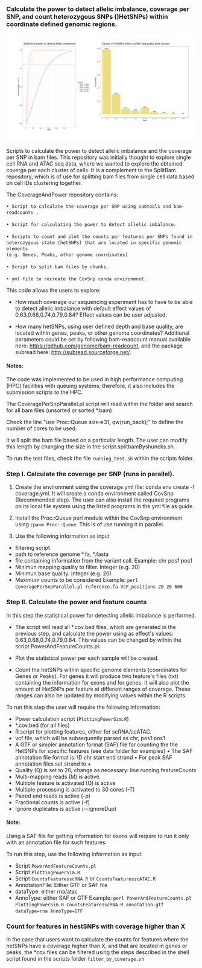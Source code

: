 
### Calculate the power to detect allelic imbalance,  coverage per SNP, and count heterozygous SNPs ()HetSNPs) within coordinate defined genomic regions. 

![](images/PowerAndFeatureCounts_peaks_hetSNPs.png)


Scripts to calculate the power to detect allelic imbalance and the coverage per SNP in bam files. This repository was initially thought to explore single cell RNA and ATAC seq data, where we wanted to explore the obtained coverge per each cluster of cells. It is a complement to the SplitBam repository, which is of use for splitting bam files from single cell data based on cell IDs clustering together.

The CoverageAndPower repository contains:

    • Script to calculate the coverage per SNP using samtools and bam-readcounts .

    • Script for calculating the power to detect allelic imbalance.

    • Scripts to count and plot the counts per features per SNPs found in
    heterozygous state (hetSNPs) that are located in specific genomic elements
    (e.g. Genes, Peaks, other genome coordinates)

    • Script to split bam files by chunks.

    • yml file to recreate the CovSnp conda environmnet.


This code allows the users to explore:
- How much coverage our sequencing experiment has to have to be able to detect allelic imbalance with
default effect values of 0.63,0.68,0.74,0.79,0.84? Effect values can be user adjusted.

- How many hetSNPs, using user defined depth and base quality, are located within genes, peaks, or other genome coordinates?
Additional parameters could be set by following bam-readcount manual available here: https://github.com/genome/bam-readcount, and the package subread here: http://subread.sourceforge.net/.

#### Notes:
The code  was implemented to be used in high performance computing (HPC) facilities with queuing systems; therefore, it also includes the submission scripts to the HPC.

The CoveragePerSnpParallel.pl script will read within the folder and search for all bam files (unsorted or sorted *.bam)

Check the line "use Proc::Queue size=>31, qw(run_back);" to define the number of cores to be used.

It will split the bam file based on a particular length. The user can modify this length by changing the size in the script splitbamByshuncks.sh.

To run the test files, check the file `running_test.sh` within the scripts folder. 


### Step I. Calculate the coverage per SNP (runs in parallel).

1. Create the environment using the coverage.yml file: conda env create -f coverage.yml. It will create a conda environment called CovSnp (Recommended step). The user can also install the required programs on its local file system using the listed programs in the yml file as guide.

2. Install the Proc::Queue perl module within the CovSnp environment using `cpanm Proc::Queue`.
This is of use running it in parallel.

3. Use the following information as input
  - filtering script
  - path to reference genome *.fa, *.fasta
  - file containing information from the variant call. Example: chr pos1 pos1
  - Minimun mapping quality to filter. Integer (e.g. 20)
  - Minimun  base quality. Integer (e.g. 20)
  - Maximum counts to be considered
  Example:  `perl CoveragePerSnpParallel.pl reference.fa VCF_positions 20 20 600`


### Step II. Calculate the power and feature counts
In this step the statistical power for detecting allelic imbalance is performed.

- The script will read all *.cov.bed files, which are generated in the previous step, and calculate the power using as effect's values: 0.63,0.68,0.74,0.79,0.84. This values can be changed by within the script PowerAndFeatureCounts.pl.

- Plot the statistical power per each sample will be created.

- Count the hetSNPs within specific genome elements (coordinates for Genes or Peaks). For genes it will produce two feature's files (txt) containing the information for exons and for genes. It will also plot the amount of HetSNPs per feature at different ranges of coverage. These ranges can also be updated by modifying values within the R scripts. 

To run this step the user will require the following information:
  - Power calculation script  (`PlottingPowerSim.R`)
  - *.cov.bed (for all files)
  - R script for plotting features, either for scRNA/scATAC.
  - vcf file, which will be subsequently parsed as chr, pos1 pos1
  - A GTF or simpler annotation format (SAF) file for counting the the HetSNPs for specific features (see data folder for examples)
    • The SAF annotation file format is: ID 	chr 	start 	end 	strand
    • For peak SAF annotation files set strand to +
  - Quality (Q) is set to 20, change as necessary: line running featureCounts
  - Multi-mapping reads (M) is active.
  - Multiple feature is activated (O) is active
  - Multiple processing is activated to 30 cores (-T)
  - Paired end reads is active (-p)
  - Fractional counts is active (-f)
  - Ignore duplicates is active (--ignoreDup)

#### Note:
Using a SAF file for getting information for exons will require to run it only with an annotation file for such features.

To run this step, use the following information as input:
  - Script `PowerAndFeatureCounts.pl`
  - Script `PlottingPowerSim.R`
  - Script `CountsFeaturesscRNA.R` or `CountsFeaturesscATAC.R`
  - AnnotationFile: Either GTF or SAF file
  - dataType: either rna/atac
  - AnnoType: either SAF or GTF
  Example: `perl PowerAndFeatureCounts.pl PlottingPowerSim.R CountsFeaturesscRNA.R annotation.gtf dataType=rna AnnoType=GTF`


### Count for features in hestSNPs with coverage higher than X
In the case that users want to calculate the counts for features where the hetSNPs have a coverage higher than X, and that are located in genes or peaks, the *cov files can be filtered using the steps described in the shell script found in the scripts folder `filter_by_coverage.sh`


